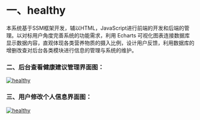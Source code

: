 # 一、healthy
本系统基于SSM框架开发，辅以HTML，JavaScript进行前端的开发和后端的管理。以对标用户角度完善系统的功能需求，利用 Echarts 可视化图表连接数据库显示数据内容，直观体现各类营养物质的摄入比例，设计用户反馈，利用数据库的增删改查对后台各类模块进行信息的管理与系统的维护。
### 二、后台查看健康建议管理界面图：
[![healthy](https://img.17carat.cn/2024/04/github/healthy.png "healthy")](https://img.17carat.cn/2024/04/github/healthy.png "healthy")
### 三、用户修改个人信息界面图：
[![healthy](https://img.17carat.cn/2024/04/github/healthy1.png "healthy")](https://img.17carat.cn/2024/04/github/healthy1.png "healthy")
